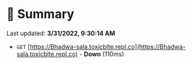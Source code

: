 # 📖 Summary
Last updated: **3/31/2022, 9:30:14 AM**

- `GET` [https://Bhadwa-sala.toxicblte.repl.co](https://Bhadwa-sala.toxicblte.repl.co) - **Down** (110ms)
